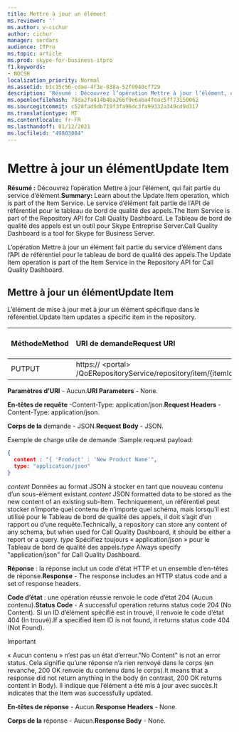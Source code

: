 ```yaml
---
title: Mettre à jour un élément
ms.reviewer: ''
ms.author: v-cichur
author: cichur
manager: serdars
audience: ITPro
ms.topic: article
ms.prod: skype-for-business-itpro
f1.keywords:
- NOCSH
localization_priority: Normal
ms.assetid: b1c15c56-cdae-4f3e-838a-52f0940cf729
description: 'Résumé : Découvrez l’opération Mettre à jour l’élément, qui fait partie du service d’élément. Le service d’élément fait partie de l’API de référentiel pour le tableau de bord de qualité des appels. Le Tableau de bord de qualité des appels est un outil pour Skype Entreprise Server.'
ms.openlocfilehash: 78da2fa414b4ba266f9e6aba4feac5ff73150062
ms.sourcegitcommit: c528fad9db719f3fa96dc3fa99332a349cd9d317
ms.translationtype: MT
ms.contentlocale: fr-FR
ms.lasthandoff: 01/12/2021
ms.locfileid: "49803084"
---
```

# <a name="update-item"></a><span data-ttu-id="d3605-105">Mettre à jour un élément</span><span class="sxs-lookup"><span data-stu-id="d3605-105">Update Item</span></span>
 
<span data-ttu-id="d3605-106">**Résumé :** Découvrez l’opération Mettre à jour l’élément, qui fait partie du service d’élément.</span><span class="sxs-lookup"><span data-stu-id="d3605-106">**Summary:** Learn about the Update Item operation, which is part of the Item Service.</span></span> <span data-ttu-id="d3605-107">Le service d’élément fait partie de l’API de référentiel pour le tableau de bord de qualité des appels.</span><span class="sxs-lookup"><span data-stu-id="d3605-107">The Item Service is part of the Repository API for Call Quality Dashboard.</span></span> <span data-ttu-id="d3605-108">Le Tableau de bord de qualité des appels est un outil pour Skype Entreprise Server.</span><span class="sxs-lookup"><span data-stu-id="d3605-108">Call Quality Dashboard is a tool for Skype for Business Server.</span></span>
  
<span data-ttu-id="d3605-109">L’opération Mettre à jour un élément fait partie du service d’élément dans l’API de référentiel pour le tableau de bord de qualité des appels.</span><span class="sxs-lookup"><span data-stu-id="d3605-109">The Update Item operation is part of the Item Service in the Repository API for Call Quality Dashboard.</span></span>
  
## <a name="update-item"></a><span data-ttu-id="d3605-110">Mettre à jour un élément</span><span class="sxs-lookup"><span data-stu-id="d3605-110">Update Item</span></span>

<span data-ttu-id="d3605-111">L’élément de mise à jour met à jour un élément spécifique dans le référentiel.</span><span class="sxs-lookup"><span data-stu-id="d3605-111">Update Item updates a specific item in the repository.</span></span>
  

|<span data-ttu-id="d3605-112">**Méthode**</span><span class="sxs-lookup"><span data-stu-id="d3605-112">**Method**</span></span>|<span data-ttu-id="d3605-113">**URI de demande**</span><span class="sxs-lookup"><span data-stu-id="d3605-113">**Request URI**</span></span>|<span data-ttu-id="d3605-114">**HTTP Version**</span><span class="sxs-lookup"><span data-stu-id="d3605-114">**HTTP Version**</span></span>|
|:-----|:-----|:-----|
|<span data-ttu-id="d3605-115">PUT</span><span class="sxs-lookup"><span data-stu-id="d3605-115">PUT</span></span>  <br/> |<span data-ttu-id="d3605-116">https:// \<portal\> /QoERepositoryService/repository/item/{itemId}</span><span class="sxs-lookup"><span data-stu-id="d3605-116">https://\<portal\>/QoERepositoryService/repository/item/{itemId}</span></span>  <br/> |<span data-ttu-id="d3605-117">HTTP/1.1</span><span class="sxs-lookup"><span data-stu-id="d3605-117">HTTP/1.1</span></span>  <br/> |
   
 <span data-ttu-id="d3605-118">**Paramètres d’URI** - Aucun.</span><span class="sxs-lookup"><span data-stu-id="d3605-118">**URI Parameters** - None.</span></span>
  
 <span data-ttu-id="d3605-119">**En-têtes de requête** -Content-Type: application/json.</span><span class="sxs-lookup"><span data-stu-id="d3605-119">**Request Headers** -Content-Type: application/json.</span></span>
  
 <span data-ttu-id="d3605-120">**Corps de la** demande - JSON.</span><span class="sxs-lookup"><span data-stu-id="d3605-120">**Request Body** - JSON.</span></span>
  
<span data-ttu-id="d3605-121">Exemple de charge utile de demande :</span><span class="sxs-lookup"><span data-stu-id="d3605-121">Sample request payload:</span></span>
  
```json
{
  content : "{ 'Product' : 'New Product Name'",
  type: "application/json"
}
```

 <span data-ttu-id="d3605-122">*content*  Données au format JSON à stocker en tant que nouveau contenu d’un sous-élément existant.</span><span class="sxs-lookup"><span data-stu-id="d3605-122">*content*  JSON formatted data to be stored as the new content of an existing sub-Item.</span></span> <span data-ttu-id="d3605-123">Techniquement, un référentiel peut stocker n’importe quel contenu de n’importe quel schéma, mais lorsqu’il est utilisé pour le Tableau de bord de qualité des appels, il doit s’agit d’un rapport ou d’une requête.</span><span class="sxs-lookup"><span data-stu-id="d3605-123">Technically, a repository can store any content of any schema, but when used for Call Quality Dashboard, it should be either a report or a query.</span></span> <span data-ttu-id="d3605-124">*type*  Spécifiez toujours « application/json » pour le Tableau de bord de qualité des appels.</span><span class="sxs-lookup"><span data-stu-id="d3605-124">*type*  Always specify "application/json" for Call Quality Dashboard.</span></span>
  
 <span data-ttu-id="d3605-125">**Réponse** : la réponse inclut un code d’état HTTP et un ensemble d’en-têtes de réponse.</span><span class="sxs-lookup"><span data-stu-id="d3605-125">**Response** - The response includes an HTTP status code and a set of response headers.</span></span>
  
 <span data-ttu-id="d3605-126">**Code d’état** : une opération réussie renvoie le code d’état 204 (Aucun contenu).</span><span class="sxs-lookup"><span data-stu-id="d3605-126">**Status Code** - A successful operation returns status code 204 (No Content).</span></span> <span data-ttu-id="d3605-127">Si un ID d’élément spécifié est in trouvé, il renvoie le code d’état 404 (In trouvé).</span><span class="sxs-lookup"><span data-stu-id="d3605-127">If a specified item ID is not found, it returns status code 404 (Not Found).</span></span>
  
> [!IMPORTANT]
> <span data-ttu-id="d3605-128">« Aucun contenu » n’est pas un état d’erreur.</span><span class="sxs-lookup"><span data-stu-id="d3605-128">"No Content" is not an error status.</span></span> <span data-ttu-id="d3605-129">Cela signifie qu’une réponse n’a rien renvoyé dans le corps (en revanche, 200 OK renvoie du contenu dans le corps).</span><span class="sxs-lookup"><span data-stu-id="d3605-129">It means that a response did not return anything in the body (in contrast, 200 OK returns content in Body).</span></span> <span data-ttu-id="d3605-130">Il indique que l’élément a été mis à jour avec succès.</span><span class="sxs-lookup"><span data-stu-id="d3605-130">It indicates that the Item was successfully updated.</span></span> 
  
 <span data-ttu-id="d3605-131">**En-têtes de réponse** - Aucun.</span><span class="sxs-lookup"><span data-stu-id="d3605-131">**Response Headers** - None.</span></span>
  
 <span data-ttu-id="d3605-132">**Corps de la** réponse - Aucun.</span><span class="sxs-lookup"><span data-stu-id="d3605-132">**Response Body** - None.</span></span>
  

